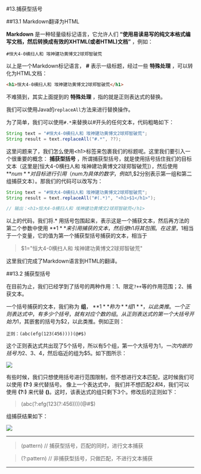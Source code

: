 #13.捕获型括号

##13.1 Markdown翻译为HTML

 **Markdown** 是一种轻量级标记语言，它允许人们 **“使用易读易写的纯文本格式编写文档，然后转换成有效的XHTML(或者HTML)文档”** ，例如：

```
#恒大4-0横扫人和 埃神建功黄博文2球郑智破荒
```

以上是一个Markdown标记语言， **#** 表示一级标题，经过一些 **特殊处理** ，可以转化为HTML文档：

```html
<h1>恒大4-0横扫人和 埃神建功黄博文2球郑智破荒</h1>
```

不难猜到，其实上面提到的 **特殊处理** ，指的就是正则表达式的替换。

我们可以使用Java的<code>replaceAll</code>方法来进行替换操作。

为了简单，我们可以使用<code>#.*</code>来替换以#开头的任何文本，代码粗略如下：

```java
String text = "#恒大4-0横扫人和 埃神建功黄博文2球郑智破荒";
String result = text.replaceAll("#.*", ??);
```

这里问题来了，我们怎么使用\<h1\>标签来包裹我们的标题呢。这里我们要引入一个很重要的概念： **捕获型括号** ，所谓捕获型括号，就是使用括号括住我们的目标文本（这里是[恒大4-0横扫人和 埃神建功黄博文2球郑智破荒]），然后使用 **$num** 对目标进行引用（num为具体的数字，例如$1,$2分别表示第一组和第二组捕获文本）。那我们的代码可以改写为：

```java
String text = "#恒大4-0横扫人和 埃神建功黄博文2球郑智破荒";
String result = text.replaceAll("#(.*)", "<h1>$1</h1>");

// 输出：<h1>恒大4-0横扫人和 埃神建功黄博文2球郑智破荒</h1>
```
以上的代码，我们将.* 用括号包围起来，表示这是一个捕获文本，然后再方法的第二个参数中使用 **$1** 来引用捕获的文本，然后使h1将其包围。在这里，$1相当于一个变量，它的值为第一个捕获型括号捕获的文本，相当于
> $1="恒大4-0横扫人和 埃神建功黄博文2球郑智破荒"

这里我们完成了Markdown语言到HTML的翻译。

##13.2 捕获型括号

在目前为止，我们已经学到了括号的两种作用：1、限定<code>?</code><code>+</code><code>+</code>等的作用范围；2、捕获文本。

一个括号捕获的文本，我们称为 **组**， **$1** 称为 **组1** ，以此类推。一个正则表达式中，有多少个括号，就有对应个数的组。
从正则表达式的第一个大括号开始为$1，其嵌套的括号为$2，以此类推。例如正则：

```
正则：(abc(efg(123(456))))(@#$)
```

这个正则表达式共出现了5个括号，所以有5个组，第一个大括号为$1，一次内嵌的括号为$2、$3、$4，然后临近的组为$5。如下图所示：

<img src="http://farm8.staticflickr.com/7283/8884731109_22712de8dd.jpg"/>

有些时候，我们只想使用括号进行范围限制，但不想进行文本匹配，这时候我们可以使用 **(?:)** 来代替括号。 像上一个表达式中，
我们并不想匹配$2和$4，我们可以使用 **(?:)** 来代替 **()**。这时，该表达式的组只剩下3个。修改后的正则如下：

>(abc(?:efg(123(?:456))))(@#$)

组捕获结果如下：

<img src="http://farm4.staticflickr.com/3751/8884862029_11c86f9f9c.jpg" />

******************************
>(pattern)     // 捕获型括号，匹配的同时，进行文本捕获

>(?:pattern)   // 非捕获型括号，只做匹配，不进行文本捕获

******************************

